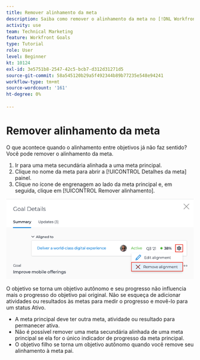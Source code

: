 ```yaml
---
title: Remover alinhamento da meta
description: Saiba como remover o alinhamento da meta no [!DNL Workfront Goals].
activity: use
team: Technical Marketing
feature: Workfront Goals
type: Tutorial
role: User
level: Beginner
kt: 10124
exl-id: 3e5751b8-2547-42c5-bcb7-d312d31271d5
source-git-commit: 58a545120b29a5f492344b89b77235e548e94241
workflow-type: tm+mt
source-wordcount: '161'
ht-degree: 0%

---
```


# Remover alinhamento da meta

O que acontece quando o alinhamento entre objetivos já não faz sentido? Você pode remover o alinhamento da meta.

1. Ir para uma meta secundária alinhada a uma meta principal.
1. Clique no nome da meta para abrir a [!UICONTROL Detalhes da meta] painel.
1. Clique no ícone de engrenagem ao lado da meta principal e, em seguida, clique em [!UICONTROL Remover alinhamento].

![Uma captura de tela do [!UICONTROL Remover alinhamento] em [!DNL Workfront Goals]](assets/08-workfront-goals-remove-goal-alignment.png)

O objetivo se torna um objetivo autônomo e seu progresso não influencia mais o progresso do objetivo pai original. Não se esqueça de adicionar atividades ou resultados às metas para medir o progresso e movê-lo para um status Ativo.

<!-- Pro-tips graphic -->

* A meta principal deve ter outra meta, atividade ou resultado para permanecer ativa.
* Não é possível remover uma meta secundária alinhada de uma meta principal se ela for o único indicador de progresso da meta principal.
* O objetivo filho se torna um objetivo autônomo quando você remove seu alinhamento à meta pai.

